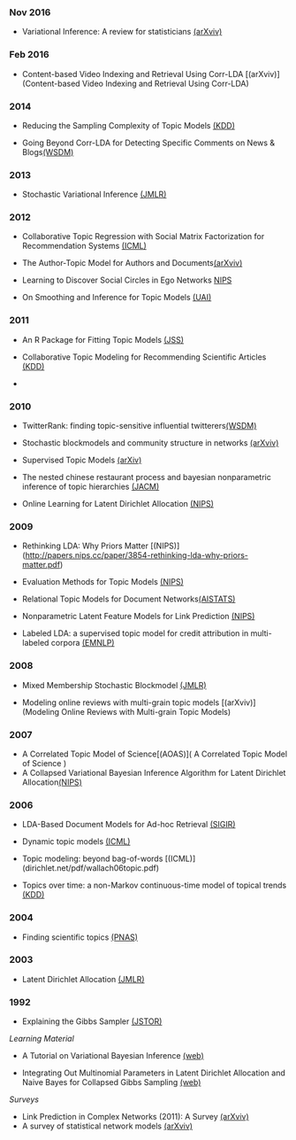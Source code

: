 


### Nov 2016

- Variational Inference: A review for statisticians [(arXviv)](https://arxiv.org/pdf/1601.00670.pdf)

### Feb 2016
- Content-based Video Indexing and Retrieval Using Corr-LDA [(arXviv)](Content-based Video Indexing and Retrieval Using Corr-LDA)

### 2014

- Reducing the Sampling Complexity of Topic Models [(KDD)](http://www.sravi.org/pubs/fastlda-kdd2014.pdf)

- Going Beyond Corr-LDA for Detecting Specific Comments
on News & Blogs[(WSDM)](http://mllab.csa.iisc.ernet.in/sctm/wsdm14.pdf)
### 2013
- Stochastic Variational Inference [(JMLR)](http://www.jmlr.org/papers/volume14/hoffman13a/hoffman13a.pdf)

### 2012 

- Collaborative Topic Regression with Social Matrix Factorization for
Recommendation Systems [(ICML)](/http://icml.cc/2012/papers/407.pdf)

- The Author-Topic Model for Authors and Documents[(arXviv)](https://arxiv.org/abs/1207.4169)

- Learning to Discover Social Circles in Ego Networks [NIPS](http://papers.nips.cc/paper/4532-learning-to-discover-social-circles-in-ego-networks.pdf)

- On Smoothing and Inference for Topic Models [(UAI)](https://arxiv.org/pdf/1205.2662.pdf)

### 2011


- An R Package for Fitting Topic Models [(JSS)](http://epub.wu.ac.at/3987/1/topicmodels.pdf)

- Collaborative Topic Modeling for Recommending Scientific Articles [(KDD)](http://www.cs.columbia.edu/~blei/papers/WangBlei2011.pdf)
- 

### 2010
- TwitterRank: finding topic-sensitive influential twitterers[(WSDM)](http://dl.acm.org/citation.cfm?id=1718520)
- Stochastic blockmodels and community structure in networks [(arXviv)](https://arxiv.org/pdf/1008.3926.pdf)
- Supervised Topic Models [(arXiv)](https://arxiv.org/pdf/1003.0783.pdf)
- The nested chinese restaurant process and bayesian nonparametric inference of topic hierarchies [(JACM)](https://cocosci.berkeley.edu/tom/papers/ncrp.pdf)


- Online Learning for Latent Dirichlet Allocation [(NIPS)](http://papers.nips.cc/paper/3902-online-learning-for-latent-dirichlet-allocation.pdf)

### 2009

- Rethinking LDA: Why Priors Matter [(NIPS)] (http://papers.nips.cc/paper/3854-rethinking-lda-why-priors-matter.pdf)

- Evaluation Methods for Topic Models [(NIPS)](http://dirichlet.net/pdf/wallach09evaluation.pdf)

- Relational Topic Models for Document Networks[(AISTATS)](http://proceedings.mlr.press/v5/chang09a/chang09a.pdf)

- Nonparametric Latent Feature Models for Link Prediction [(NIPS)](http://papers.nips.cc/paper/3846-nonparametric-latent-feature-models-for-link-prediction.pdf)

- Labeled LDA: a supervised topic model for credit attribution in multi-labeled corpora [(EMNLP)](https://nlp.stanford.edu/pubs/llda-emnlp09.pdf)

### 2008
- Mixed Membership Stochastic Blockmodel [(JMLR)](http://jmlr.csail.mit.edu/papers/volume9/airoldi08a/airoldi08a.pdf)

- Modeling online reviews with multi-grain topic models [(arXviv)](Modeling Online Reviews with Multi-grain Topic Models)

### 2007
- A Correlated Topic Model of Science[(AOAS)]( A Correlated Topic Model of Science )
- A Collapsed Variational Bayesian Inference Algorithm for Latent Dirichlet Allocation[(NIPS)](http://papers.nips.cc/paper/3113-a-collapsed-variational-bayesian-inference-algorithm-for-latent-dirichlet-allocation.pdf)

### 2006

- LDA-Based Document Models for Ad-hoc Retrieval [(SIGIR)](https://ai2-s2-pdfs.s3.amazonaws.com/0ef3/11acf523d4d0e2cc5f747a6508af2c89c5f7.pdf)

- Dynamic topic models [(ICML)](https://mimno.infosci.cornell.edu/info6150/readings/dynamic_topic_models.pdf)

- Topic modeling: beyond bag-of-words [(ICML)] (dirichlet.net/pdf/wallach06topic.pdf)

- Topics over time: a non-Markov continuous-time model of topical trends [(KDD)](https://pdfs.semanticscholar.org/7f8a/bf25ca24b48450b4e535f41e2b8a87df73f5.pdf)

###  2004
- Finding scientific topics [(PNAS)](http://psiexp.ss.uci.edu/research/papers/sciencetopics.pdf)

### 2003

- Latent Dirichlet Allocation [(JMLR)](www.jmlr.org/papers/volume3/blei03a/blei03a.pdf)

### 1992

- Explaining the Gibbs Sampler [(JSTOR)](http://biostat.jhsph.edu/~mmccall/articles/casella_1992.pdf)


*Learning Material*

- A Tutorial on Variational Bayesian Inference [(web)](http://www.orchid.ac.uk/eprints/40/1/fox_vbtut.pdf)

- Integrating Out Multinomial Parameters in Latent Dirichlet Allocation and Naive Bayes for Collapsed Gibbs Sampling [(web)](https://lingpipe.files.wordpress.com/2010/07/lda3.pdf)


*Surveys*
- Link Prediction in Complex Networks (2011): A Survey [(arXviv)](https://arxiv.org/pdf/1010.0725)
- A survey of statistical network models [(arXviv)](https://arxiv.org/pdf/0912.5410.pdf)


